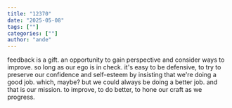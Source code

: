 ```yaml
---
title: "12370"
date: "2025-05-08"
tags: [""]
categories: [""]
author: "ande"
---
```


feedback is a gift.
an opportunity to gain perspective and consider ways to improve.
so long as our ego is in check.
it's easy to be defensive, to try to preserve our confidence and self-esteem by insisting that we're doing a good job.
which, maybe?
but we could always be doing a better job.
and that is our mission.
to improve, to do better, to hone our craft as we progress.

